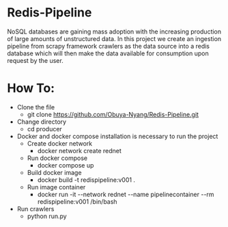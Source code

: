 # Redis-Pipeline
 NoSQL databases are gaining mass adoption with the increasing production of large amounts of unstructured data. In this project we create an ingestion pipeline from scrapy framework crawlers as the data source into a redis database which will then make the data available for consumption upon request by the user.
# How To:
- Clone the file 
  + git clone https://github.com/Obuya-Nyang/Redis-Pipeline.git
- Change directory
  + cd producer
- Docker and docker compose installation is necessary to run the project 
  + Create docker network
    + docker network create rednet
  + Run docker compose
    + docker compose up
  + Build docker image 
    + docker build -t redispipeline:v001 .
  + Run image container 
    + docker run -it --network rednet --name pipelinecontainer --rm redispipeline:v001 /bin/bash
- Run crawlers
  + python run.py
